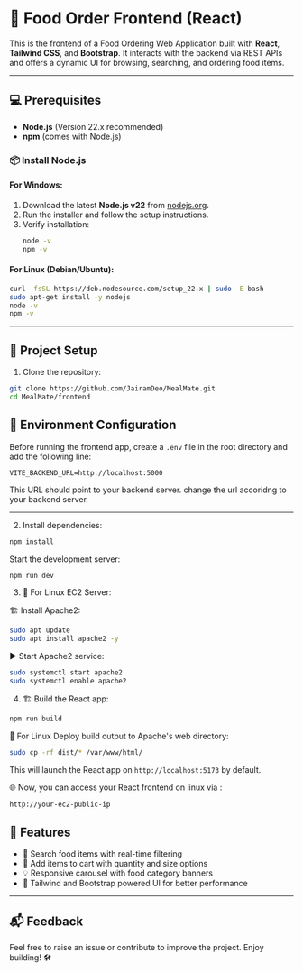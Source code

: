 # 🚀 Food Order Frontend (React)

This is the frontend of a Food Ordering Web Application built with **React**, **Tailwind CSS**, and **Bootstrap**. It interacts with the backend via REST APIs and offers a dynamic UI for browsing, searching, and ordering food items.

---

## 💻 Prerequisites

- **Node.js** (Version 22.x recommended)
- **npm** (comes with Node.js)

### 📦 Install Node.js

#### For Windows:
1. Download the latest **Node.js v22** from [nodejs.org](https://nodejs.org/).
2. Run the installer and follow the setup instructions.
3. Verify installation:
   ```bash
   node -v
   npm -v
   ```

#### For Linux (Debian/Ubuntu):
```bash
curl -fsSL https://deb.nodesource.com/setup_22.x | sudo -E bash -
sudo apt-get install -y nodejs
node -v
npm -v
```

---

## 🚀 Project Setup

1. Clone the repository:

```bash
git clone https://github.com/JairamDeo/MealMate.git
cd MealMate/frontend
```

## 🔧 Environment Configuration

Before running the frontend app, create a `.env` file in the root directory and add the following line:

```
VITE_BACKEND_URL=http://localhost:5000
```

This URL should point to your backend server.
change the url accoridng to your backend server.

---

2. Install dependencies:

```bash
npm install
```

Start the development server:

```bash
npm run dev
```

3. 🐧 For Linux EC2 Server:

🏗 Install Apache2:

```bash
sudo apt update
sudo apt install apache2 -y
```

▶️ Start Apache2 service:
```bash
sudo systemctl start apache2
sudo systemctl enable apache2

```

4. 🏗 Build the React app:

```bash
npm run build
```

🐧 For Linux Deploy build output to Apache's web directory:
```bash
sudo cp -rf dist/* /var/www/html/
```

This will launch the React app on `http://localhost:5173` by default.

🌐 Now, you can access your React frontend on linux via :
```bash
http://your-ec2-public-ip
```


## 📸 Features

- 🎯 Search food items with real-time filtering
- 🧾 Add items to cart with quantity and size options
- 💡 Responsive carousel with food category banners
- 💬 Tailwind and Bootstrap powered UI for better performance

---

## 📬 Feedback

Feel free to raise an issue or contribute to improve the project. Enjoy building! 🛠️